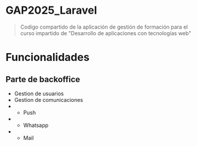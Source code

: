 # GAP2025_Laravel
> Codigo compartido de la aplicación de gestión de formación para el curso impartido de "Desarrollo de aplicaciones con tecnologías web"

# Funcionalidades
## Parte de backoffice
- Gestion de usuarios
- Gestion de comunicaciones
- - Push
- - Whatsapp
- - Mail